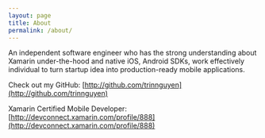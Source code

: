 ```yaml
---
layout: page
title: About
permalink: /about/
---
```


An independent software engineer who has the strong understanding about Xamarin under-the-hood and native iOS, Android SDKs, work effectively individual to turn startup idea into production-ready mobile applications.

Check out my GitHub:
[http://github.com/trinnguyen](http://github.com/trinnguyen)

Xamarin Certified Mobile Developer: [http://devconnect.xamarin.com/profile/888](http://devconnect.xamarin.com/profile/888)